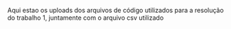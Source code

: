 Aqui estao os uploads dos arquivos de código utilizados para a resolução do trabalho 1, juntamente com o arquivo csv utilizado
